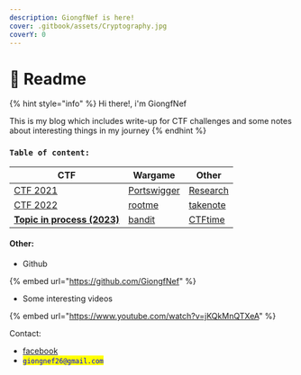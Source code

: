 ```yaml
---
description: GiongfNef is here!
cover: .gitbook/assets/Cryptography.jpg
coverY: 0
---
```


# 📧 Readme

{% hint style="info" %}
Hi there!, i'm GiongfNef

This is my blog which includes write-up for CTF challenges and some notes about interesting things in my journey
{% endhint %}

### `Table of content:`

| CTF                                                                                                                                   | Wargame                                                                                                               | Other                                                                                                                                              |
| ------------------------------------------------------------------------------------------------------------------------------------- | --------------------------------------------------------------------------------------------------------------------- | -------------------------------------------------------------------------------------------------------------------------------------------------- |
| [CTF 2021](https://giongfnef.gitbook.io/ctf-2021/)                                                                                    | [Portswigger](https://funky-dime-7e4.notion.site/4ec26c1b26b9418bb5a2aa850899ec2e?v=6976af4dc1ff49caa9eb9067fc491621) | [Research](https://funky-dime-7e4.notion.site/Blockchain-courses-2f5442cbe7444aa58d13d2ca1d0fcf17)                                                 |
| [CTF 2022](SUMMARY.md)                                                                                                                | [rootme](https://giongfnef.gitbook.io/giongfnef-ctf/wargame-and-and-others/rootme/web-server)                         | [takenote](https://giongfnef.gitbook.io/giongfnef-ctf/linh-tinh-ky-su/note-linh-tinh/bug-logic-shopee-giam-5-10-khi-mua-san-pham/\~/share/publish) |
| [**Topic in process (2023)**](https://funky-dime-7e4.notion.site/4ec26c1b26b9418bb5a2aa850899ec2e?v=6976af4dc1ff49caa9eb9067fc491621) | [bandit](https://funky-dime-7e4.notion.site/OverTheWire-Bandit-2022-69d6efe638cc450fab3b76652512bad3)                 | [CTFtime](https://ctftime.org/user/109417)                                                                                                         |

#### Other:

* Github

{% embed url="https://github.com/GiongfNef" %}

* Some interesting videos

{% embed url="https://www.youtube.com/watch?v=jKQkMnQTXeA" %}

Contact:

* [facebook](https://www.facebook.com/rong.truong.372)
* <mark style="color:blue;">`giongnef26@gmail.com`</mark>
